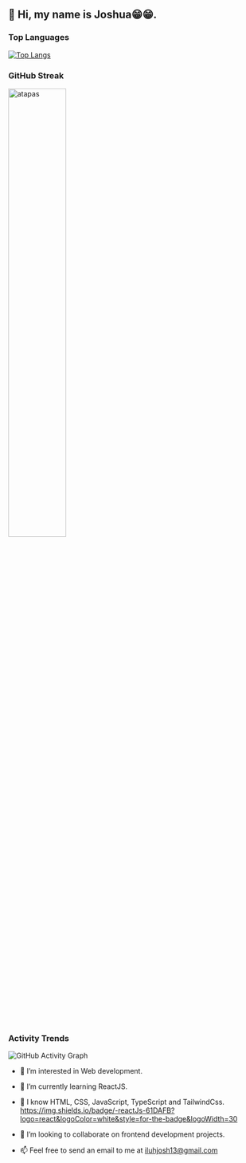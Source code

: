 <h2>👋 Hi, my name is Joshua😁😁.</h2>

### Top Languages

[![Top Langs](https://github-readme-stats.vercel.app/api/top-langs/?username=kxng0109&layout=compact)](https://github.com/anuraghazra/github-readme-stats)

### GitHub Streak

<img width="48%" src="https://github-readme-streak-stats.herokuapp.com/?user=kxng0109&theme=highcontrast&hide_border=true" alt="atapas" />

### Activity Trends

![GitHub Activity Graph](https://activity-graph.herokuapp.com/graph?username=kxng0109&theme=dracula&hide_border=true)
- 👀 I’m interested in Web development.

- 🌱 I’m currently learning ReactJS.

- 🧠 I know HTML, CSS, JavaScript, TypeScript and TailwindCss.
https://img.shields.io/badge/-reactJs-61DAFB?logo=react&logoColor=white&style=for-the-badge&logoWidth=30

- 💞️ I’m looking to collaborate on frontend development projects.
- 📫 Feel free to send an email to me at iluhjosh13@gmail.com
